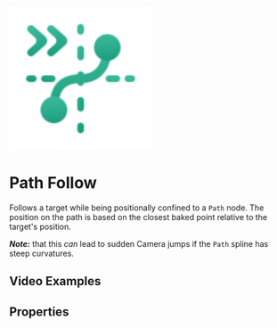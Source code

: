 <img alt="Follow Group Icon" class="page-header-icon" src="../assets/icons/follow-path.svg" height="256" width="256" />

# Path Follow

Follows a target while being positionally confined to a `Path` node. The position on the path is based on the closest baked point relative to the target's position.

**_Note:_** that this _can_ lead to sudden Camera jumps if the `Path` spline has steep curvatures.

## Video Examples
<VideoTabs propertyName="follow-path-videos" video2d="../assets/videos/follow-path-2d.mp4" video3d="../assets/videos/follow-path-3d.mp4"/>

## Properties
<!--@include: ./parts/follow-target.md-->

<Property2D3D propertyName="Follow Path" propertyType2D="Path2D" propertyDefault2D="null" propertyType3D="Path3D" propertyDefault3D="null">

<template v-slot:propertyDescription>

Determines the `Path` node the `PCam` should be bound to. The `Camera` will follow the position of the `Follow Target` while sticking to the closest point on this path.

</template>
<template v-slot:setMethod2D>

`void` set_follow_path(`Path2D` path_name)

</template>
<template v-slot:setMethod3D>

`void` set_follow_path(`Path3D` path_name)

</template>

<template v-slot:setExample2D>

::: details Example
```gdscript
pcam.set_follow_path(follow_path_2d)
```
:::

</template>
<template v-slot:setExample3D>

::: details Example
```gdscript
pcam.set_follow_path(follow_path_3d)
```
:::

</template>

<template v-slot:getMethod2D>

`Vector2` get_follow_target_offset()

</template>
<template v-slot:getMethod3D>

`Vector3` get_follow_target_offset()

</template>

<template v-slot:getExample2D>

::: details Example
```gdscript
pcam.get_follow_path()
```
:::

</template>
<template v-slot:getExample3D>

::: details Example
```gdscript
pcam.get_follow_path()
```
:::

</template>

</Property2D3D>

<!--@include: ./parts/damping.md-->

<!--@include: ./parts/damping-value.md-->
